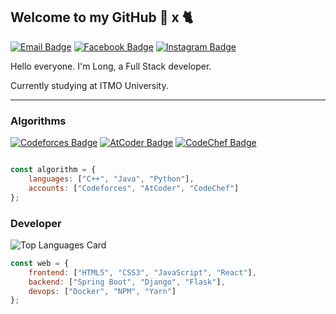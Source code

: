 ## Welcome to my GitHub 🍣 x 🐈

[![Email Badge](https://img.shields.io/badge/Gmail-D14836?style=for-the-badge&logo=gmail&logoColor=white)](mailto:thienlongtpct@gmail.com)
[![Facebook Badge](https://img.shields.io/badge/Facebook-1877F2?style=for-the-badge&logo=facebook&logoColor=white)](https://www.facebook.com/long.vominhthien)
[![Instagram Badge](https://img.shields.io/badge/Instagram-E4405F?style=for-the-badge&logo=instagram&logoColor=white)](https://www.facebook.com/long.vominhthien)

Hello everyone. I'm Long, a Full Stack developer.

Currently studying at ITMO University. 

<hr/>

### Algorithms

[![Codeforces Badge](https://cp-logo.vercel.app/codeforces/thienlongtpct)](https://codeforces.com/profile/thienlongtpct)
[![AtCoder Badge](https://cp-logo.vercel.app/atcoder/thienlongtpct)](https://codeforces.com/profile/thienlongtpct)
[![CodeChef Badge](https://cp-logo.vercel.app/codechef/thienlong2000)](https://codeforces.com/profile/thienlongtpct)


```javascript

const algorithm = {
    languages: ["C++", "Java", "Python"],
    accounts: ["Codeforces", "AtCoder", "CodeChef"]
};

```

</hr>

### Developer

![Top Languages Card](https://github-readme-stats.vercel.app/api/top-langs/?username=thienlongtpct&layout=compact)

```javascript
const web = {
    frontend: ["HTML5", "CSS3", "JavaScript", "React"],
    backend: ["Spring Boot", "Django", "Flask"],
    devops: ["Docker", "NPM", "Yarn"]
};
```

<!-- 
Xin chào 🇻🇳 

Mình là Long, lập trình viên Full Stack, hiện đang theo học trường Đại học Tổng hợp ITMO. 

<hr/>

Всем привет 🇷🇺 

Я Лонг, разработчик Full Stack, в настоящее время учусь в Университете ИТМО.




**thienlongtpct/thienlongtpct** is a ✨ _special_ ✨ repository because its `README.md` (this file) appears on your GitHub profile.



- 🔭 I’m currently working on ...
- 🌱 I’m currently learning ...
- 👯 I’m looking to collaborate on ...
- 🤔 I’m looking for help with ...
- 💬 Ask me about ...
- 📫 How to reach me: ...
- 😄 Pronouns: ...
- ⚡ Fun fact: ...
-->
